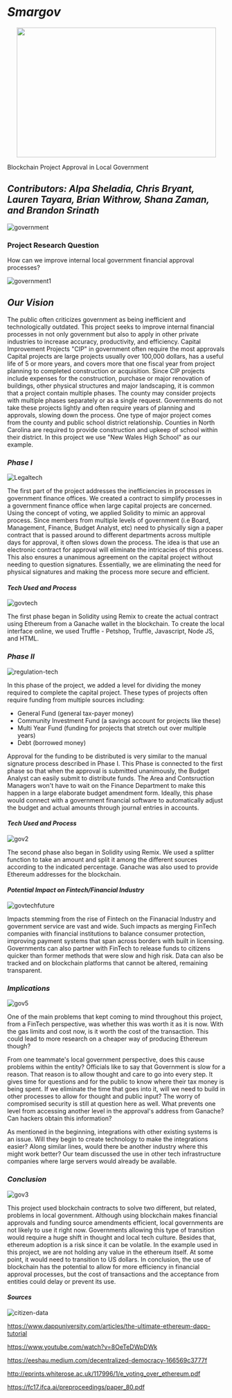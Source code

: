 # ***Smargov*** 

<p align="center">
  <img width="460" height="300" src="Images/gov.png/460/300">
</p>



Blockchain Project Approval in Local Government

## ***Contributors: Alpa Sheladia, Chris Bryant, Lauren Tayara, Brian Withrow, Shana Zaman, and Brandon Srinath***

![government](Images/government.png)


### **Project Research Question**

How can we improve internal local government financial approval processes?

![government1](Images/government1.png)


## ***Our Vision***


The public often criticizes government as being inefficient and technologically outdated. This project seeks to improve internal financial processes in not only government but also to apply in other private industries to increase accuracy, productivity, and efficiency. Capital Improvement Projects "CIP" in government often require the most approvals Capital projects are large projects usually over 100,000 dollars, has a useful life of 5 or more years, and covers more that one fiscal year from project planning to completed construction or acquisition. Since CIP projects include expenses for the construction, purchase or major renovation of buildings, other physical structures and major landscaping, it is common that a project contain multiple phases. The county may consider projects with multiple phases separately or as a single request. Governments do not take these projects lightly and often require years of planning and approvals, slowing down the process. One type of major project comes from the county and public school district relationship. Counties in North Carolina are required to provide construction and upkeep of school within their district. In this project we use "New Wales High School" as our example. 



### *Phase I*

![Legaltech](Images/Legaltech.png)


The first part of the project addresses the inefficiencies in processes in government finance offices. We created a contract to simplify processes in a government finance office when large capital projects are concerned. Using the concept of voting, we applied Solidity to mimic an approval process. Since members from multiple levels of government (i.e Board, Management, Finance, Budget Analyst, etc) need to physically sign a paper contract that is passed around to different departments across multiple days for approval, it often slows down the process. The idea is that use an electronic contract for approval will eliminate the intricacies of this process. This also ensures a unanimous agreement on the capital project without needing to question signatures. Essentially, we are eliminating the need for physical signatures and making the process more secure and efficient. 


#### *Tech Used and Process*

![govtech](Images/govtech.png)

The first phase began in Solidity using Remix to create the actual contract using Ethereum from a Ganache wallet in the blockchain. To create the local interface online, we used Truffle - Petshop, Truffle, Javascript, Node JS, and HTML.


### *Phase II*

![regulation-tech](Images/regulation-tech.png)

In this phase of the project, we added a level for dividing the money required to complete the capital project. These types of projects often require funding from multiple sources including: 
- General Fund (general tax-payer money)
- Community Investment Fund (a savings account for projects like these)
- Multi Year Fund (funding for projects that stretch out over multiple years)
- Debt (borrowed money)

Approval for the funding to be distributed is very similar to the manual signature process described in Phase I. This Phase is connected to the first phase so that when the approval is submitted unanimously, the Budget Analyst can easily submit to distribute funds. The Area and Contsruction Managers won't have to wait on the Finance Department to make this happen in a large elaborate budget amendment form. Ideally, this phase would connect with a government financial software to automatically adjust the budget and actual amounts through journal entries in accounts.


#### *Tech Used and Process*

![gov2](Images/gov2.png)

The second phase also began in Solidity using Remix. We used a splitter function to take an amount and split it among the different sources according to the indicated percentage. Ganache was also used to provide Ethereum addresses for the blockchain.


#### *Potential Impact on Fintech/Financial Industry*

![govtechfuture](Images/govtechfuture.png)

Impacts stemming from the rise of Fintech on the Finanacial Industry and government service are vast and wide. Such impacts as merging FinTech companies with financial institutions to balance consumer protection, improving payment systems that span across borders with built in licensing. Governments can also partner with FinTech to release funds to citizens quicker than former methods that were slow and high risk. Data can also be tracked and on blockchain platforms that cannot be altered, remaining transparent. 

### *Implications*

![gov5](Images/gov5.png)

One of the main problems that kept coming to mind throughout this project, from a FinTech perspective, was whether this was worth it as it is now. With the gas limits and cost now, is it worth the cost of the transaction. This could lead to more research on a cheaper way of producing Ethereum though? 

From one teammate's local government perspective, does this cause problems within the entity? Officials like to say that Government is slow for a reason. That reason is to allow thought and care to go into every step. It gives time for questions and for the public to know where their tax money is being spent. If we eliminate the time that goes into it, will we need to build in other processes to allow for thought and public input? The worry of compromised security is still at question here as well. What prevents one level from accessing another level in the approval's address from Ganache? Can hackers obtain this information?

As mentioned in the beginning, integrations with other existing systems is an issue. Will they begin to create technology to make the integrations easier? Along similar lines, would there be another industry where this might work better? Our team discussed the use in other tech infrastructure companies where large servers would already be available.


### *Conclusion*

![gov3](Images/gov3.png)

This project used blockchain contracts to solve two different, but related, problems in local government. Although using blockchain makes financial approvals and funding source amendments efficient, local governments are not likely to use it right now. Governments allowing this type of transition would require a huge shift in thought and local tech culture. Besides that, ethereum adoption is a risk since it can be volatile. In the example used in this project, we are not holding any value in the ethereum itself. At some point, it would need to transition to US dollars. In conclusion, the use of blockchain has the potential to allow for more efficiency in financial approval processes, but the cost of transactions and the acceptance from entities could delay or prevent its use.


#### *Sources*

![citizen-data](Images/citizen-data.png)

https://www.dappuniversity.com/articles/the-ultimate-ethereum-dapp-tutorial

https://www.youtube.com/watch?v=8OeTeDWpDWk

https://eeshau.medium.com/decentralized-democracy-166569c3777f

http://eprints.whiterose.ac.uk/117996/1/e_voting_over_ethereum.pdf

https://fc17.ifca.ai/preproceedings/paper_80.pdf

